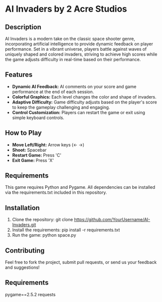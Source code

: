 # AI Invaders by 2 Acre Studios

## Description
AI Invaders is a modern take on the classic space shooter genre, incorporating artificial intelligence to provide dynamic feedback on player performance. Set in a vibrant universe, players battle against waves of uniquely shaped and colored invaders, striving to achieve high scores while the game adjusts difficulty in real-time based on their performance.

## Features
- **Dynamic AI Feedback:** AI comments on your score and game performance at the end of each session.
- **Colorful Graphics:** Each level changes the color and shape of invaders.
- **Adaptive Difficulty:** Game difficulty adjusts based on the player's score to keep the gameplay challenging and engaging.
- **Control Customization:** Players can restart the game or exit using simple keyboard controls.

## How to Play
- **Move Left/Right:** Arrow keys (← →)
- **Shoot:** Spacebar
- **Restart Game:** Press 'C'
- **Exit Game:** Press 'X'

## Requirements
This game requires Python and Pygame. All dependencies can be installed via the requirements.txt included in this repository.

## Installation
1. Clone the repository: git clone https://github.com/YourUsername/AI-Invaders.git
2. Install the requirements: pip install -r requirements.txt
3. Run the game: python space.py

## Contributing
Feel free to fork the project, submit pull requests, or send us your feedback and suggestions!

## Requirements
pygame==2.5.2
requests


